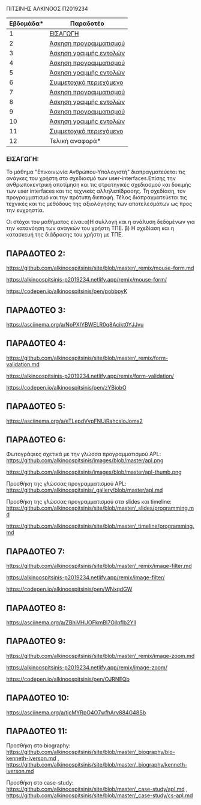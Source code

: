 ΠΙΤΣΙΝΗΣ ΑΛΚΙΝΟΟΣ
Π2019234



| Εβδομάδα* | Παραδοτέο |
| --- | --- |
| 1 |[ ΕΙΣΑΓΩΓΗ](#ΕΙΣΑΓΩΓΗ) | 
| 2 |[Άσκηση προγραμματισμού ](#ΠΑΡΑΔΟΤΕΟ-2) | 
| 3 | [Άσκηση γραμμής εντολών ](#ΠΑΡΑΔΟΤΕΟ-3) | 
| 4 |[Άσκηση προγραμματισμού ](#ΠΑΡΑΔΟΤΕΟ-4) | 
| 5 | [Άσκηση γραμμής εντολών ](#ΠΑΡΑΔΟΤΕΟ-5)| 
| 6 | [Συμμετοχικό περιεχόμενο ](#ΠΑΡΑΔΟΤΕΟ-6)|
| 7 |[Άσκηση προγραμματισμού ](#ΠΑΡΑΔΟΤΕΟ-7)| 
| 8 | [Άσκηση γραμμής εντολών ](#ΠΑΡΑΔΟΤΕΟ-8)|
| 9 |[Άσκηση προγραμματισμού ](#ΠΑΡΑΔΟΤΕΟ-9)|
| 10 |  [Άσκηση γραμμής εντολών ](#ΠΑΡΑΔΟΤΕΟ-10)|
| 11 |[Συμμετοχικό περιεχόμενο ](#ΠΑΡΑΔΟΤΕΟ-11)|
| 12 | Τελική αναφορά* |


### ΕΙΣΑΓΩΓΗ:

Το μάθημα "Επικοινωνία Ανθρώπου-Υπολογιστή" διαπραγματεύεται τις ανάγκες του χρήστη  στο σχεδιασμό των user-interfaces.Επίσης την  ανθρωποκεντρική αποτίμηση και τις  στρατηγικές σχεδιασμού και δοκιμής των user interfaces και τις τεχνικές αλληλεπίδρασης. Τη σχεδίαση, τον  προγραμματισμό και την πρότυπη διεπαφή. Τέλος διαπραγματεύεται τις τεχνικές και τις μεθόδους της αξιολόγησης των αποτελεσμάτων ως προς την ευχρηστία.

Οι στόχοι του μαθήματος είναι:α)Η συλλογή και  η ανάλυση δεδομένων για την κατανόηση των αναγκών του χρήστη ΤΠΕ.
                              β) Η σχεδίαση και η κατασκευή της διάδρασης του χρήστη με ΤΠΕ.


 ## ΠΑΡΑΔΟΤΕΟ 2:
 
 https://github.com/alkinoospitsinis/site/blob/master/_remix/mouse-form.md
 
 https://alkinoospitsinis-p2019234.netlify.app/remix/mouse-form/
 
 https://codepen.io/alkinoospitsinis/pen/pobbpyK

 
## ΠΑΡΑΔΟΤΕΟ 3:

https://asciinema.org/a/NoPXIYBWELR0q8Acikt0YJJvu

## ΠΑΡΑΔΟΤΕΟ 4:

https://github.com/alkinoospitsinis/site/blob/master/_remix/form-validation.md

https://alkinoospitsinis-p2019234.netlify.app/remix/form-validation/

https://codepen.io/alkinoospitsinis/pen/zYBjobO


## ΠΑΡΑΔΟΤΕΟ 5:

https://asciinema.org/a/eTLepdVvpFNUiRahcsIoJomx2

## ΠΑΡΑΔΟΤΕΟ 6:

Φωτογράφιες σχετικά με την γλώσσα προγραμματισμού APL: https://github.com/alkinoospitsinis/images/blob/master/apl.png

https://github.com/alkinoospitsinis/images/blob/master/apl-thumb.png

Προσθήκη της γλώσσας προγραμματισμού APL: https://github.com/alkinoospitsinis/_gallery/blob/master/apl.md

Προσθήκη της γλώσσας προγραμματισμού στα slides και timeline: https://github.com/alkinoospitsinis/site/blob/master/_slides/programming.md

https://github.com/alkinoospitsinis/site/blob/master/_timeline/programming.md


## ΠΑΡΑΔΟΤΕΟ 7:


https://github.com/alkinoospitsinis/site/blob/master/_remix/image-filter.md

https://alkinoospitsinis-p2019234.netlify.app/remix/image-filter/

https://codepen.io/alkinoospitsinis/pen/WNxqdGW


## ΠΑΡΑΔΟΤΕΟ 8:

https://asciinema.org/a/ZBhiVHUOFkmBI7Oilpflb2Yll


## ΠΑΡΑΔΟΤΕΟ 9: 

https://github.com/alkinoospitsinis/site/blob/master/_remix/image-zoom.md

https://alkinoospitsinis-p2019234.netlify.app/remix/image-zoom/

https://codepen.io/alkinoospitsinis/pen/OJRNEQb


## ΠΑΡΑΔΟΤΕΟ 10:

https://asciinema.org/a/tjcMYRpO4O7wfhArv884G48Sb


## ΠΑΡΑΔΟΤΕΟ 11:

Προσθήκη στο biography: https://github.com/alkinoospitsinis/site/blob/master/_biography/bio-kenneth-iverson.md , https://github.com/alkinoospitsinis/site/blob/master/_biography/kenneth-iverson.md

Προσθήκη στο case-study: https://github.com/alkinoospitsinis/site/blob/master/_case-study/apl.md , https://github.com/alkinoospitsinis/site/blob/master/_case-study/cs-apl.md


